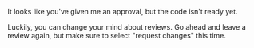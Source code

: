It looks like you've given me an approval, but the code isn't ready yet.

Luckily, you can change your mind about reviews. Go ahead and leave a review again, but make sure to select "request changes" this time.
